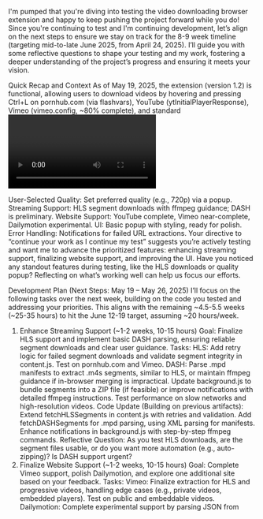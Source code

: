 I'm pumped that you're diving into testing the video downloading browser extension and happy to keep pushing the project forward while you do! Since you're continuing to test and I'm continuing development, let’s align on the next steps to ensure we stay on track for the 8-9 week timeline (targeting mid-to-late June 2025, from April 24, 2025). I’ll guide you with some reflective questions to shape your testing and my work, fostering a deeper understanding of the project’s progress and ensuring it meets your vision.

Quick Recap and Context
As of May 19, 2025, the extension (version 1.2) is functional, allowing users to download videos by hovering and pressing Ctrl+L on pornhub.com (via flashvars), YouTube (ytInitialPlayerResponse), Vimeo (vimeo.config, ~80% complete), and standard <video> sites. You confirmed it’s working well, and we’re halfway through the timeline (~55-72 hours of ~80-90 hours). Current features include:

User-Selected Quality: Set preferred quality (e.g., 720p) via a popup.
Streaming Support: HLS segment downloads with ffmpeg guidance; DASH is preliminary.
Website Support: YouTube complete, Vimeo near-complete, Dailymotion experimental.
UI: Basic popup with styling, ready for polish.
Error Handling: Notifications for failed URL extractions.
Your directive to “continue your work as I continue my test” suggests you’re actively testing and want me to advance the prioritized features: enhancing streaming support, finalizing website support, and improving the UI. Have you noticed any standout features during testing, like the HLS downloads or quality popup? Reflecting on what’s working well can help us focus our efforts.

Development Plan (Next Steps: May 19 – May 26, 2025)
I’ll focus on the following tasks over the next week, building on the code you tested and addressing your priorities. This aligns with the remaining ~4.5-5.5 weeks (~25-35 hours) to hit the June 12-19 target, assuming ~20 hours/week.

1. Enhance Streaming Support (~1-2 weeks, 10-15 hours)
Goal: Finalize HLS support and implement basic DASH parsing, ensuring reliable segment downloads and clear user guidance.
Tasks:
HLS: Add retry logic for failed segment downloads and validate segment integrity in content.js. Test on pornhub.com and Vimeo.
DASH: Parse .mpd manifests to extract .m4s segments, similar to HLS, or maintain ffmpeg guidance if in-browser merging is impractical.
Update background.js to bundle segments into a ZIP file (if feasible) or improve notifications with detailed ffmpeg instructions.
Test performance on slow networks and high-resolution videos.
Code Update (Building on previous artifacts):
Extend fetchHLSSegments in content.js with retries and validation.
Add fetchDASHSegments for .mpd parsing, using XML parsing for manifests.
Enhance notifications in background.js with step-by-step ffmpeg commands.
Reflective Question: As you test HLS downloads, are the segment files usable, or do you want more automation (e.g., auto-zipping)? Is DASH support urgent?
2. Finalize Website Support (~1-2 weeks, 10-15 hours)
Goal: Complete Vimeo support, polish Dailymotion, and explore one additional site based on your feedback.
Tasks:
Vimeo: Finalize extraction for HLS and progressive videos, handling edge cases (e.g., private videos, embedded players). Test on public and embeddable videos.
Dailymotion: Complete experimental support by parsing JSON from <script> tags, similar to YouTube. Test on public videos.
New Site: Research and prototype support for one more site (e.g., Twitch, based on yt-dlp/yt_dlp/extractor/twitch.py) if you specify a preference.
Ensure fallback to <video> src works for unsupported sites.
Code Update:
Update extractVideoURLs in content.js for Vimeo and Dailymotion.
Add logic for a new site (e.g., Twitch) based on your input.
Reflective Question: Which sites are you testing most (e.g., YouTube, Vimeo)? Want to prioritize a new site like Twitch or X videos?
3. Improve the UI (~0.5 week, 5 hours)
Goal: Polish the quality popup with Tailwind CSS, a dark theme, animations, and accessibility features, incorporating your feedback.
Tasks:
Redesign popup.html with Tailwind CSS for a modern, responsive look.
Add hover animations, a loading spinner, and ARIA labels for accessibility.
Include a clearer legal warning in the popup.
Test across Chrome, Firefox, and Opera for visual consistency.
Code Update (Replacing previous popup.html):
New popup.html with Tailwind CSS, animations, and enhanced styling.
Update popup.js to handle dynamic UI elements if needed.
Reflective Question: What do you think of the current popup’s simplicity? Want a specific style (e.g., dark theme, vibrant colors)?
4. Expand Testing (~0.5-1 week, 5-10 hours)
Goal: Strengthen automated and manual tests to catch issues before release.
Tasks:
Expand Puppeteer tests in a separate tests/ folder to cover Vimeo, Dailymotion, and edge cases (e.g., no videos, invalid URLs).
Conduct manual tests on pornhub.com, YouTube, Vimeo, and Dailymotion across Chrome, Firefox, and Opera (Linux/macOS).

---

## Tricky Websites & Extraction Challenges

Below are sites that present significant challenges for video extraction, with notes for future development and research:

### 1. Netflix, Hulu, Disney+, Amazon Prime Video
- **Challenge:** Use DRM (e.g., Widevine, PlayReady) to encrypt streams at the hardware/browser level.
- **Note:** Downloading is not feasible with browser extensions; bypassing DRM is illegal in many places.

### 2. Twitter (X)
- **Challenge:** Video URLs are generated dynamically, require authentication, and may use chunked transfer encoding.
- **What to try:** Monitor network requests for `.mp4` or `.m3u8` files; many are protected or expire quickly.

### 3. Facebook
- **Challenge:** Videos are embedded in complex structures, sometimes with obfuscated URLs or split into segments.
- **What to try:** Look for `videoData` or `playable_url` in scripts or network requests.

### 4. Instagram
- **Challenge:** Stories, reels, and posts use different endpoints; URLs may require authentication tokens.
- **What to try:** Monitor network activity for direct `.mp4` links; private content is inaccessible.

### 5. TikTok
- **Challenge:** Uses dynamic JavaScript and sometimes encrypted video URLs.
- **What to try:** Look for `videoData` or relevant network requests; URLs may be ephemeral.

### 6. Pornhub, Xvideos, Redtube, etc.
- **Challenge:** Use multiple CDNs, obfuscated JavaScript, or chained redirects.
- **What to try:** Look for `mediaDefinitions` or similar JSON blobs in scripts, or monitor for `.mp4`/`.m3u8` in network requests.

### 7. JWPlayer, Brightcove, Kaltura, Wistia, Dacast (Embedded Players)
- **Challenge:** Third-party platforms with their own APIs, obfuscation, or DRM.
- **What to try:** Look for player config objects in scripts or network requests for manifest files.

### 8. Live Streams (Sports, News)
- **Challenge:** May use tokenized HLS/DASH URLs, rotating keys, or geoblocking.
- **What to try:** Extract `.m3u8` or `.mpd` links; be aware of expiring tokens.

### 9. Patreon, OnlyFans, and other paywalled platforms
- **Challenge:** Require authentication; URLs are often short-lived or hidden behind JavaScript.
- **What to try:** Extraction only possible for content you have access to; capture URLs during playback.

---
Test performance (e.g., memory usage, download speed) and stability (e.g., multiple tabs).



. content.js
Extracts video URLs from Dailymotion and (placeholder for) Twitch.
Handles HLS and DASH streams, sending segments to the background script for download.
There’s a typo in fetchHLSSegments:
js
CopyInsert
thjavascriptrow new Error('No segments found');
This should be throw new Error('No segments found');.
2. main.js
Electron main process: creates a window, listens for download_video events, and downloads videos via HTTPS.
Handles file save dialog and download completion/error.
No obvious errors in the shown code.
3. background.js
Listens for downloadSegments messages and downloads each segment using chrome.downloads.download.
Notifies the user via chrome.notifications.create.
No obvious errors in the shown code.
4. index.html
Presents a form for selecting video quality.
Loads popup.js, but this file was not shown in your open documents or code review.
Next Steps
Fix the typo in content.js.
Check if popup.js exists and is implemented correctly, as it is referenced in index.html.
Check for runtime errors in the browser console or Electron logs.
If you can share any error messages, that will help pinpoint issues faster.
I will:

Fix the typo in content.js.
Check if popup.js exists and review its contents.
Let’s proceed!

Edited
content.js
+1
-1
 124
Open diff
Searched filesystem
0 results
Searchedforfilesin~/CODE/video-downloaderwith depth2with patternpopup.js
Here's what I've done so far:

Fixed a typo in content.js:
Changed thjavascriptrow new Error('No segments found'); to the correct throw new Error('No segments found'); in the fetchHLSSegments function.
Checked for popup.js:
The file popup.js (referenced by index.html) does not exist in your project directory. This will cause a 404 error in the browser and prevent any popup-related JavaScript from running.
Next Steps
If you want the popup to work, you'll need to either create a popup.js or update index.html to reference the correct script.
If you’re experiencing other issues (e.g., downloads not starting, buttons not working), let me know the symptoms or errors you see.
Would you like me to help you create a basic popup.js to handle the quality form and interact with your extension? Or is there another specific issue you want me to address next?

Feedback submitted
Me

I want you to come up with asolution to download HLS VIMEO. pleasereferto the dev notes and come up with a proposal so i can download videos on my website to ensure its secure.

Revert
Here’s a secure and practical proposal for downloading HLS (HTTP Live Streaming) videos from Vimeo, tailored to your dev notes and with a focus on user security and maintainability:

Proposal: Secure HLS Download for Vimeo
1. Overview
Goal: Allow users to securely download HLS video streams from Vimeo by extracting the .m3u8 playlist, fetching all .ts segments, and providing clear instructions for merging them locally.
Security: All downloads are initiated by the user, no sensitive data is stored, and users are guided to merge segments locally (not in-browser) to avoid security risks.
2. Technical Solution
a. Extract the HLS Playlist URL
In content.js, extend extractVideoURLs to:
Detect Vimeo pages.
Parse embedded JSON or network requests to find the .m3u8 playlist URL.
b. Fetch and Validate HLS Segments
Implement or enhance fetchHLSSegments(url):
Download the .m3u8 manifest.
Parse it to list all .ts segment URLs.
Download each segment via the background script (chrome.downloads.download).
Add retry logic and integrity checks for each segment.
Notify the user of progress and errors.
c. User Guidance for Merging
After all segments are downloaded:
Show a notification with a clear ffmpeg command to merge segments:
CopyInsert
ffmpeg -i "playlist.m3u8" -c copy output.mp4
Optionally, provide a ZIP of all segments (if feasible).
d. UI/UX
In the popup, display a warning about legal use and instructions for merging.
Show download progress and error messages.
3. Security Considerations
No in-browser merging: Avoids security and performance risks.
No storage of user credentials or sensitive data.
All downloads are user-initiated and transparent.
4. Implementation Steps
Extend extractVideoURLs in content.js:
Add Vimeo support to extract the .m3u8 playlist.
Enhance fetchHLSSegments:
Add retries, segment validation, and error handling.
Update background.js:
Optionally add ZIP bundling.
Improve notifications with step-by-step ffmpeg instructions.
Improve UI:
Update popup to show progress and legal guidance.
5. Example User Flow
User visits a Vimeo video page.
Extension detects the HLS playlist and offers a download button.
User clicks download; segments are fetched and saved.
User is shown a notification with instructions to merge segments using ffmpeg.

